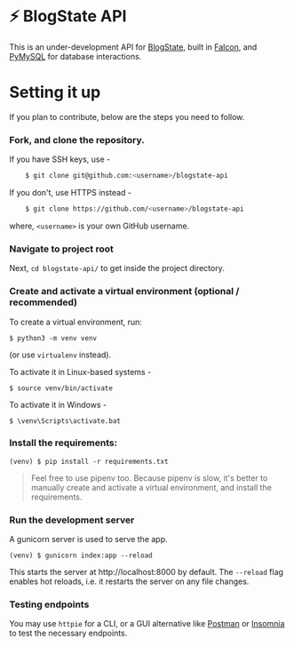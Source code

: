 # :zap: BlogState API
This is an under-development API for [BlogState](https://blogstate.pythonanywhere.com), built in [Falcon](https://falconframework.org), and [PyMySQL](https://pymysql.readthedocs.io/en/latest/) for database interactions.

# Setting it up

If you plan to contribute, below are the steps you need to follow.

### Fork, and clone the repository.

If you have SSH keys, use -
```sh
    $ git clone git@github.com:<username>/blogstate-api
```
If you don't, use HTTPS instead -
```sh
    $ git clone https://github.com/<username>/blogstate-api
```
where, `<username>` is your own GitHub username.

### Navigate to project root
Next, `cd blogstate-api/` to get inside the project directory.

### Create and activate a virtual environment (optional / recommended)

To create a virtual environment, run:

    $ python3 -m venv venv
(or use `virtualenv` instead).

To activate it in Linux-based systems -

    $ source venv/bin/activate

To activate it in Windows -

    $ \venv\Scripts\activate.bat

### Install the requirements:

    (venv) $ pip install -r requirements.txt

> Feel free to use pipenv too. Because pipenv is slow, it's better to manually create and activate a virtual environment, and install the requirements.

### Run the development server

A gunicorn server is used to serve the app.

    (venv) $ gunicorn index:app --reload

This starts the server at http://localhost:8000 by default. The `--reload` flag enables hot reloads, i.e. it restarts the server on any file changes.

### Testing endpoints

You may use `httpie` for a CLI, or  a GUI alternative like [Postman](https://www.getpostman.com/downloads/) or [Insomnia](https://insomnia.rest) to test the necessary endpoints.
